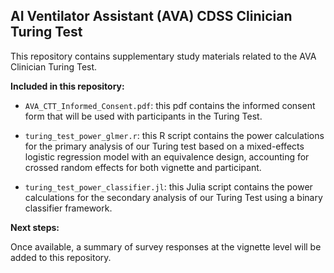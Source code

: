 ## AI Ventilator Assistant (AVA) CDSS Clinician Turing Test

This repository contains supplementary study materials related to the AVA Clinician Turing Test.

**Included in this repository:**

- `AVA_CTT_Informed_Consent.pdf`: this pdf contains the informed consent form that will be used with participants in the Turing Test.
  
- `turing_test_power_glmer.r`: this R script contains the power calculations for the primary analysis of our Turing test based on a mixed-effects logistic regression model with an equivalence design, accounting for crossed random effects for both vignette and participant.

- `turing_test_power_classifier.jl`: this Julia script contains the power calculations for the secondary analysis of our Turing Test using a binary classifier framework.

**Next steps:**

Once available, a summary of survey responses at the vignette level will be added to this repository.
